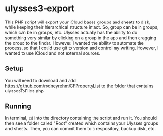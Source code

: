 ulysses3-export
===============

This PHP script will export your iCloud bases groups and sheets to disk, while keeping their hierarchical structure intact. So, group can be in groups, which can be in groups, etc. Ulysses actually has the ability to do something very similar by clicking on a group in the app and then dragging the group to the finder. However, I wanted the ability to automate the process, so that I could use git to version and control my writing. However, I wanted to use iCloud and not external sources. 

## Setup

You will need to download and add https://github.com/rodneyrehm/CFPropertyList to the folder that contains ulyssesToFiles.php

## Running

In terminal, <code>cd</code> into the directory containing the script and run it. You should then see a folder called "Root" created which contains your Ulysses groups and sheets. Then, you can commit them to a respository, backup disk, etc.

